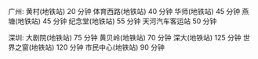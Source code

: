 广州:
黄村(地铁站)      20 分钟
体育西路(地铁站)   40 分钟
华师(地铁站)      45 分钟
燕塘(地铁站)      45 分钟
纪念堂(地铁站)    55 分钟
天河汽车客运站    50 分钟

深圳:
大剧院(地铁站)     75 分钟
黄贝岭(地铁站)     70 分钟
深大(地铁站)       125 分钟
世界之窗(地铁站)   120 分钟
市民中心(地铁站)   90 分钟
